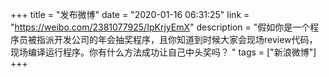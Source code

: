 +++
title = "发布微博"
date = "2020-01-16 06:31:25"
link = "https://weibo.com/2381077925/IpKrjyEmX"
description = "假如你是一个程序员被指派开发公司的年会抽奖程序，且你知道到时候大家会现场review代码，现场编译运行程序。你有什么方法成功让自己中头奖吗？ "
tags = ["新浪微博"]
+++
